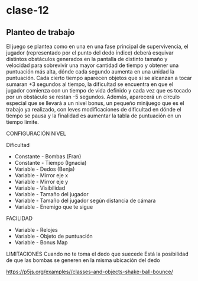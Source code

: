 # clase-12
## Planteo de trabajo

El juego se plantea como en una en una fase principal de supervivencia, el jugador (representado por el punto del dedo índice) deberá esquivar distintos obstáculos generados en la pantalla de distinto tamaño y velocidad para sobrevivir una mayor cantidad de tiempo y obtener una puntuación más alta, dónde cada segundo aumenta en una unidad la puntuación. Cada cierto tiempo aparecen objetos que si se alcanzan a tocar sumaran +3 segundos al tiempo, la dificultad se encuentra en que el jugador comienza con un tiempo de vida definido y cada vez que es tocado por un obstáculo se restan -5 segundos. Además, aparecerá un círculo especial que se llevará a un nivel bonus, un pequeño minijuego que es el trabajo ya realizado, con leves modificaciones de dificultad en dónde el tiempo se pausa y la finalidad es aumentar la tabla de puntuación en un tiempo límite.

CONFIGURACIÓN NIVEL

Dificultad
* Constante - Bombas (Fran)
* Constante - Tiempo (Ignacia)
* Variable - Dedos (Benja)
* Variable - Mirror eje x
* Variable - Mirror eje y
* Variable - Visibilidad
* Variable - Tamaño del jugador
* Variable - Tamaño del jugador según distancia de cámara
* Variable - Enemigo que te sigue

FACILIDAD
* Variable - Relojes
* Variable - Objeto de puntuación
* Variable - Bonus Map

LIMITACIONES
Cuando no te toma el dedo que suecede
Está la posibilidad de que las bombas se generen en la misma ubicación del dedo

<https://p5js.org/examples//classes-and-objects-shake-ball-bounce/>

